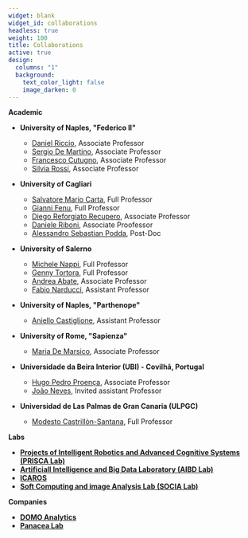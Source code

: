 ```yaml
---
widget: blank
widget_id: collaborations
headless: true
weight: 100
title: Collaborations
active: true
design:
  columns: "1"
  background:
    text_color_light: false
    image_darken: 0
---
```

**Academic**

* **University of Naples, "Federico II"**

  * [Daniel Riccio](https://www.docenti.unina.it/#!/professor/44414e49454c52494343494f524343444e4c37384831365a3131344d/riferimenti), Associate Professor
  * [Sergio De Martino](https://www.docenti.unina.it/#!/professor/53455247494f4449204d415254494e4f444d5253524737364232364638333952/riferimenti), Associate Professor
  * [Francesco Cutugno](https://www.docenti.unina.it/#!/professor/4652414e434553434f43555455474e4f435447464e4336304d31364638333948/riferimenti), Associate Professor
  * [Silvia Rossi](https://www.docenti.unina.it/#!/professor/53494c564941524f535349525353534c563737453536423936334e/riferimenti), Associate Professor
* **University of Cagliari**

  * [Salvatore Mario Carta](https://people.unica.it/salvatoremariocarta/), Full Professor 
  * [Gianni Fenu](https://people.unica.it/giannifenu/), Full Professor
  * [Diego Reforgiato Recupero](https://people.unica.it/diegoreforgiato/), Associate Professor
  * [Daniele Riboni](https://people.unica.it/danieleriboni/), Associate Proofessor
  * [Alessandro Sebastian Podda](https://aibd.unica.it/people/sebastian-podda), Post-Doc
* **University of Salerno**

  * [Michele Nappi](https://docenti.unisa.it/004288/home), Full Professor
  * [Genny Tortora](https://docenti.unisa.it/000751/home), Full Professor
  * [Andrea Abate](https://docenti.unisa.it/004620/home), Associate Professor
  * [Fabio Narducci](https://docenti.unisa.it/025547/home), Assistant Professor
* **University of Naples, "Parthenope"**

  * [Aniello Castiglione](https://www.uniparthenope.it/ugov/person/36874), Assistant Professor
* **University of Rome, "Sapienza"**

  * [Maria De Marsico](https://www.di.uniroma1.it/it/docenti/demarsico), Associate Professor
* **Universidade da Beira Interior (UBI) - Covilhã, Portugal**

  * [Hugo Pedro Proença](https://www.di.ubi.pt/~hugomcp/), Associate Professor
  * [João Neves](http://socia-lab.di.ubi.pt/~jcneves/), Invited assistant Professor
* **Universidad de Las Palmas de Gran Canaria (ULPGC)**

  * [Modesto Castrillòn-Santana](http://mozart.dis.ulpgc.es/~modesto/), Full Professor

**Labs**

* **[Projects of Intelligent Robotics and Advanced Cognitive Systems (PRISCA Lab)](http://prisca.unina.it/home)**
* **[Artificiall Intelligence and Big Data Laboratory (AIBD Lab)](https://aibd.unica.it)**
* **[ICAROS](https://www.icaros.unina.it)**
* **[Soft Computing and image Analysis Lab (SOCIA Lab)](http://socia-lab.di.ubi.pt)**

**Companies**

* **[DOMO Analytics](http://www.domoanalytics.it/contatti.html)**
* **[Panacea Lab](http://www.panacealab.it)**